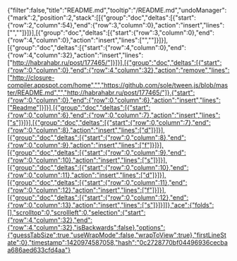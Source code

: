 {"filter":false,"title":"README.md","tooltip":"/README.md","undoManager":{"mark":2,"position":2,"stack":[[{"group":"doc","deltas":[{"start":{"row":2,"column":54},"end":{"row":3,"column":0},"action":"insert","lines":["",""]}]}],[{"group":"doc","deltas":[{"start":{"row":3,"column":0},"end":{"row":4,"column":0},"action":"insert","lines":["",""]}]}],[{"group":"doc","deltas":[{"start":{"row":4,"column":0},"end":{"row":4,"column":32},"action":"insert","lines":["http://habrahabr.ru/post/177465/"]}]}],[{"group":"doc","deltas":[{"start":{"row":0,"column":0},"end":{"row":4,"column":32},"action":"remove","lines":["http://closure-compiler.appspot.com/home","","https://github.com/sole/tween.js/blob/master/README.md","","http://habrahabr.ru/post/177465/"]},{"start":{"row":0,"column":0},"end":{"row":0,"column":6},"action":"insert","lines":["Readme"]}]}],[{"group":"doc","deltas":[{"start":{"row":0,"column":6},"end":{"row":0,"column":7},"action":"insert","lines":["s"]}]}],[{"group":"doc","deltas":[{"start":{"row":0,"column":7},"end":{"row":0,"column":8},"action":"insert","lines":["d"]}]}],[{"group":"doc","deltas":[{"start":{"row":0,"column":8},"end":{"row":0,"column":9},"action":"insert","lines":["f"]}]}],[{"group":"doc","deltas":[{"start":{"row":0,"column":9},"end":{"row":0,"column":10},"action":"insert","lines":["s"]}]}],[{"group":"doc","deltas":[{"start":{"row":0,"column":10},"end":{"row":0,"column":11},"action":"insert","lines":["d"]}]}],[{"group":"doc","deltas":[{"start":{"row":0,"column":11},"end":{"row":0,"column":12},"action":"insert","lines":["f"]}]}],[{"group":"doc","deltas":[{"start":{"row":0,"column":12},"end":{"row":0,"column":13},"action":"insert","lines":["s"]}]}]]},"ace":{"folds":[],"scrolltop":0,"scrollleft":0,"selection":{"start":{"row":4,"column":32},"end":{"row":4,"column":32},"isBackwards":false},"options":{"guessTabSize":true,"useWrapMode":false,"wrapToView":true},"firstLineState":0},"timestamp":1420974587058,"hash":"0c2728770bf04496936cecbaa686aed633cfd4aa"}